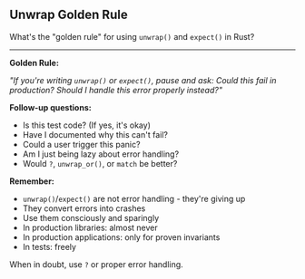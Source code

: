 ## Unwrap Golden Rule

What's the "golden rule" for using `unwrap()` and `expect()` in Rust?

---

**Golden Rule:** 

*"If you're writing `unwrap()` or `expect()`, pause and ask: Could this fail in production? Should I handle this error properly instead?"*

**Follow-up questions:**
- Is this test code? (If yes, it's okay)
- Have I documented why this can't fail?
- Could a user trigger this panic?
- Am I just being lazy about error handling?
- Would `?`, `unwrap_or()`, or `match` be better?

**Remember:**
- `unwrap()`/`expect()` are not error handling - they're giving up
- They convert errors into crashes
- Use them consciously and sparingly
- In production libraries: almost never
- In production applications: only for proven invariants
- In tests: freely

When in doubt, use `?` or proper error handling.

